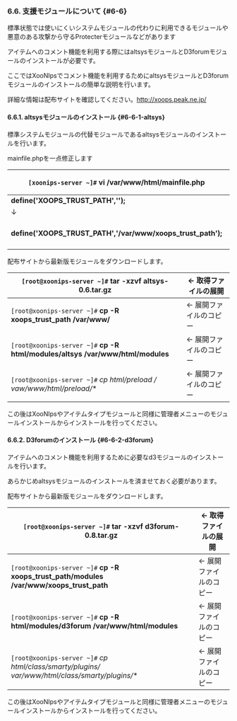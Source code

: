 ### 6.6. 支援モジュールについて {#6-6}

標準状態では使いにくいシステムモジュールの代わりに利用できるモジュールや悪意のある攻撃から守るProtecterモジュールなどがあります

アイテムへのコメント機能を利用する際にはaltsysモジュールとD3forumモジュールのインストールが必要です。

ここではXooNIpsでコメント機能を利用するためにaltsysモジュールとD3forumモジュールのインストールの簡単な説明を行います。

詳細な情報は配布サイトを確認してください。http://xoops.peak.ne.jp/

#### 6.6.1. altsysモジュールのインストール {#6-6-1-altsys}

標準システムモジュールの代替モジュールであるaltsysモジュールのインストールを行います。

mainfile.phpを一点修正します

| `[xoonips-server ~]#` **vi /var/www/html/mainfile.php** | ← mainfile.phpファイルの編集 |
| --- | --- |
| **define(&#039;XOOPS_TRUST_PATH&#039;,&#039;&#039;);** |
| ↓ |
| **define(&#039;XOOPS_TRUST_PATH&#039;,&#039;/var/www/xoops_trust_path&#039;);** | ← XOOPS_TRUST_PATHの設定を行う |

配布サイトから最新版モジュールをダウンロードします。

| `[root@xoonips-server ~]#` **tar -xzvf altsys-0.6.tar.gz** | ← 取得ファイルの展開 |
| --- | --- |
| `[root@xoonips-server ~]#` **cp -R xoops_trust_path /var/www/** | ← 展開ファイルのコピー |
| `[root@xoonips-server ~]#` **cp -R html/modules/altsys /var/www/html/modules** | ← 展開ファイルのコピー |
| `[root@xoonips-server ~]#` **cp html/preload /* vaw/www/html/preload/** | ← 展開ファイルのコピー |

この後はXooNIpsやアイテムタイプモジュールと同様に管理者メニューのモジュールインストールからインストールを行ってください。

#### 6.6.2. D3forumのインストール {#6-6-2-d3forum}

アイテムへのコメント機能を利用するために必要なd3モジュールのインストールを行います。

あらかじめaltsysモジュールのインストールを済ませておく必要があります。

配布サイトから最新版モジュールをダウンロードします。

| `[root@xoonips-server ~]#` **tar -xzvf d3forum-0.8.tar.gz** | ← 取得ファイルの展開 |
| --- | --- |
| `[root@xoonips-server ~]#` **cp -R xoops_trust_path/modules /var/www/xoops_trust_path** | ← 展開ファイルのコピー |
| `[root@xoonips-server ~]#` **cp -R html/modules/d3forum /var/www/html/modules** | ← 展開ファイルのコピー |
| `[root@xoonips-server ~]#` **cp html/class/smarty/plugins/* var/www/html/class/smarty/plugins/** | ← 展開ファイルのコピー |

この後はXooNIpsやアイテムタイプモジュールと同様に管理者メニューのモジュールインストールからインストールを行ってください。

